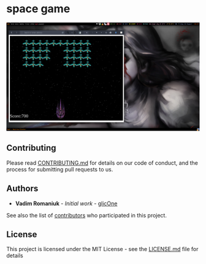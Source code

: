 # space game
![1](https://raw.githubusercontent.com/RomaniukVadim/space_game/master/screen/screen.png)

## Contributing

Please read [CONTRIBUTING.md](CONTRIBUTING.md) for details on our code of conduct, and the process for submitting pull requests to us.

## Authors

* **Vadim Romaniuk** - *Initial work* - [glicOne](https://github.com/RomaniukVadim)

See also the list of [contributors](https://github.com/RomaniukVadim/space_game/contributors) who participated in this project.

## License

This project is licensed under the MIT License - see the [LICENSE.md](LICENSE.md) file for details
